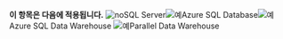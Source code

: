 <Token>**이 항목은 다음에 적용됩니다.** ![no](media/no.png)SQL Server![예](media/yes.png)Azure SQL Database![예](media/yes.png)Azure SQL Data Warehouse ![예](media/yes.png)Parallel Data Warehouse </Token>
